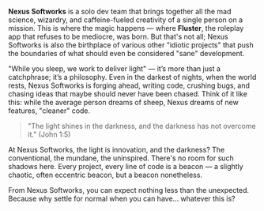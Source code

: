 **Nexus Softworks** is a solo dev team that brings together all the mad science, wizardry, and caffeine-fueled creativity of a single person on a mission. This is where the magic happens — where **Fluster**, the roleplay app that refuses to be mediocre, was born. But that's not all; Nexus Softworks is also the birthplace of various other "idiotic projects" that push the boundaries of what should even be considered "sane" development.

"While you sleep, we work to deliver light" — it’s more than just a catchphrase; it’s a philosophy. Even in the darkest of nights, when the world rests, Nexus Softworks is forging ahead, writing code, crushing bugs, and chasing ideas that maybe should never have been chased. Think of it like this: while the average person dreams of sheep, Nexus dreams of new features, "cleaner" code.

> "The light shines in the darkness, and the darkness has not overcome it." (John 1:5)  

At Nexus Softworks, the light is innovation, and the darkness? The conventional, the mundane, the uninspired. There's no room for such shadows here. Every project, every line of code is a beacon — a slightly chaotic, often eccentric beacon, but a beacon nonetheless.

From Nexus Softworks, you can expect nothing less than the unexpected. Because why settle for normal when you can have... whatever this is?
